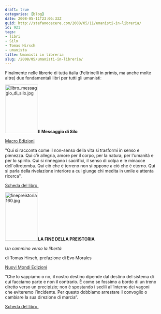 ```yaml
---
draft: true
categories: [blog]
date: 2008-05-11T23:06:33Z
guid: http://stefanocecere.com/2008/05/11/umanisti-in-libreria/
id: 921
tags:
- libri
- Silo
- Tomas Hirsch
- umanista
title: Umanisti in libreria
slug: /2008/05/umanisti-in-libreria/
---
```


Finalmente nelle librerie di tutta italia (Feltrinelli in primis, ma anche molte altre) due fondamentali libri per tutti gli umanisti:

[<img class="alignleft" src="http://stefanocecere.com/wp-content/uploads/sites/3/2008/05/libro_messaggio_di_silo.jpg" alt="libro_messaggio_di_silo.jpg" width="109" height="160" />](http://macroedizioni.it/libro.php?id_libro=1355)**Il Messaggio di Silo**
  
[Macro Edizioni](http://www.macroedizioni.it/)

"Qui si racconta come il non-senso della vita si trasformi in senso e pienezza. Qui c’è allegria, amore per il corpo, per la natura, per l'umanità e per lo spirito. Qui si rinnegano i sacrifici, il senso di colpa e le minacce dell'oltretomba. Qui ciò che è terreno non si oppone a ciò che è eterno. Qui si parla della rivelazione interiore a cui giunge chi medita in umile e attenta ricerca".

[Scheda del libro.](http://macroedizioni.it/libro.php?id_libro=1355)

[<img class="alignleft" src="http://stefanocecere.com/wp-content/uploads/sites/3/2008/05/finepreistoria160.jpg" alt="finepreistoria160.jpg" width="109" height="160" />](http://www.nuovimondi.info/modules.php?op=modload&name=News&file=article&sid=2251)**LA FINE DELLA PREISTORIA**
  
_Un cammino verso la libertà_
  
di Tomas Hirsch, prefazione di Evo Morales
  
[Nuovi Mondi Edizioni](http://www.nuovimondi.info/)

“Che lo sappiamo o no, il nostro destino dipende dal destino del sistema di cui facciamo parte e non il contrario. È come se fossimo a bordo di un treno diretto verso un precipizio; non è spostando i sedili all’interno dei vagoni che eviteremo l’incidente. Per questo dobbiamo arrestare il convoglio o cambiare la sua direzione di marcia”.

[Scheda del libro.](http://www.nuovimondi.info/modules.php?op=modload&name=News&file=article&sid=2251)